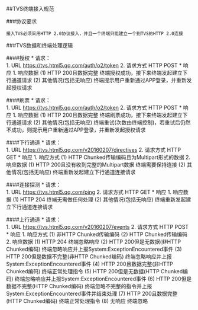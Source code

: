 ##TVS终端接入规范

###协议要求

	接入TVS必须采用HTTP 2.0协议接入，并且一个终端只能建立一个到TVS的HTTP 2.0连接

###TVS数据和终端处理逻辑

####授权
	* 请求：	
		1. URL
			https://tvs.html5.qq.com/auth/o2/token
		2. 请求方式
			HTTP POST
	* 响应
		1. 	响应数据
			(1) HTTP 200且数据完整
				终端授权成功，接下来终端发起建立下行通道请求
			(2) 其他情况(包括无响应)
				终端提示用户重新通过APP登录，并重新发起授权请求

####刷票
	* 请求：	
		1. URL
			https://tvs.html5.qq.com/auth/o2/token
		2. 请求方式
			HTTP POST
	* 响应
		1. 	响应数据
			(1) HTTP 200且数据完整
				终端刷票成功，接下来终端发起建立下行通道请求
			(2) 其他情况(包括无响应)
				终端重试(次数由终端控制)，若重试后仍然不成功，则提示用户重新通过APP登录，并重新发起授权请求

####下行通道
	* 请求：	
		1. URL
			https://tvs.html5.qq.com/v20160207/directives
		2. 请求方式
			HTTP GET
	* 响应
		1. 响应方式
			(1) HTTP Chunked传输编码且为Multipart形式的数据
		2.	响应数据
			(1) HTTP 200且没有收到完整的Multipart数据
				终端需要保持连接
			(2) 其他情况(包括无响应)
				终端重新发起建立下行通道连接请求

####连接探测
	* 请求：	
		1. URL
			https://tvs.html5.qq.com/ping
		2. 请求方式
			HTTP GET
	* 响应
		1. 	响应数据
			(1) HTTP 204
				终端无需做任何处理
			(2) 其他情况(包括无响应)
				终端重新发起建立下行通道连接请求

####上行通道
	* 请求：	
		1. URL
			https://tvs.html5.qq.com/v20160207/events
		2. 请求方式
			HTTP POST
	* 响应
		1. 响应方式
			(1) 非HTTP Chunked传输编码
			(2) HTTP Chunked传输编码
		2.	响应数据
			(1) HTTP 204
				终端忽略响应
			(2) HTTP 200但是无数据(非HTTP Chunked编码)
				终端忽略响应并上报System:ExceptionEncountered事件
			(3) HTTP 200但是数据不完整(非HTTP Chunked编码)
				终端忽略响应并上报System:ExceptionEncountered事件
			(4) HTTP 200且数据完整(非HTTP Chunked编码)
				终端正常处理指令
			(5) HTTP 200但是无数据(HTTP Chunked编码)
				终端忽略响应并上报System:ExceptionEncountered事件
			(6) HTTP 200但是数据不完整(HTTP Chunked编码)
				终端忽略不完整的指令并上报System:ExceptionEncountered事件并结束处理
			(7) HTTP 200且数据完整(HTTP Chunked编码)
				终端正常处理指令
			(8) 无响应
				终端忽略
				
			
